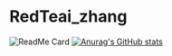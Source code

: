 # RedTeai_zhang
![ReadMe Card](https://github-readme-stats.vercel.app/api/pin/?username=RT-2020&repo=RedTeai_zhang)
[![Anurag's GitHub stats](https://github-readme-stats.vercel.app/api?username=RT-2020)](https://github.com/anuraghazra/github-readme-stats)
